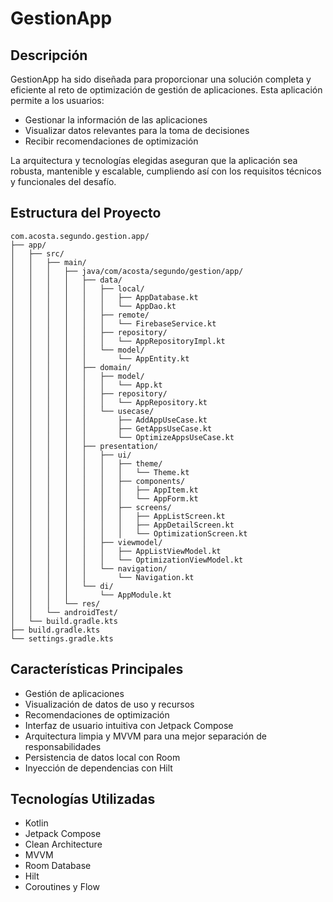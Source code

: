 # GestionApp

## Descripción

GestionApp ha sido diseñada para proporcionar una solución completa y eficiente al reto de optimización de gestión de aplicaciones. Esta aplicación permite a los usuarios:

- Gestionar la información de las aplicaciones
- Visualizar datos relevantes para la toma de decisiones
- Recibir recomendaciones de optimización

La arquitectura y tecnologías elegidas aseguran que la aplicación sea robusta, mantenible y escalable, cumpliendo así con los requisitos técnicos y funcionales del desafío.

## Estructura del Proyecto

```
com.acosta.segundo.gestion.app/
├── app/
│   ├── src/
│   │   ├── main/
│   │   │   ├── java/com/acosta/segundo/gestion/app/
│   │   │   │   ├── data/
│   │   │   │   │   ├── local/
│   │   │   │   │   │   ├── AppDatabase.kt
│   │   │   │   │   │   └── AppDao.kt
│   │   │   │   │   ├── remote/
│   │   │   │   │   │   └── FirebaseService.kt
│   │   │   │   │   ├── repository/
│   │   │   │   │   │   └── AppRepositoryImpl.kt
│   │   │   │   │   └── model/
│   │   │   │   │       └── AppEntity.kt
│   │   │   │   ├── domain/
│   │   │   │   │   ├── model/
│   │   │   │   │   │   └── App.kt
│   │   │   │   │   ├── repository/
│   │   │   │   │   │   └── AppRepository.kt
│   │   │   │   │   └── usecase/
│   │   │   │   │       ├── AddAppUseCase.kt
│   │   │   │   │       ├── GetAppsUseCase.kt
│   │   │   │   │       └── OptimizeAppsUseCase.kt
│   │   │   │   ├── presentation/
│   │   │   │   │   ├── ui/
│   │   │   │   │   │   ├── theme/
│   │   │   │   │   │   │   └── Theme.kt
│   │   │   │   │   │   ├── components/
│   │   │   │   │   │   │   ├── AppItem.kt
│   │   │   │   │   │   │   └── AppForm.kt
│   │   │   │   │   │   ├── screens/
│   │   │   │   │   │   │   ├── AppListScreen.kt
│   │   │   │   │   │   │   ├── AppDetailScreen.kt
│   │   │   │   │   │   │   └── OptimizationScreen.kt
│   │   │   │   │   ├── viewmodel/
│   │   │   │   │   │   ├── AppListViewModel.kt
│   │   │   │   │   │   └── OptimizationViewModel.kt
│   │   │   │   │   └── navigation/
│   │   │   │   │       └── Navigation.kt
│   │   │   │   └── di/
│   │   │   │       └── AppModule.kt
│   │   │   └── res/
│   │   └── androidTest/
│   └── build.gradle.kts
├── build.gradle.kts
└── settings.gradle.kts
```

## Características Principales

- Gestión de aplicaciones
- Visualización de datos de uso y recursos
- Recomendaciones de optimización
- Interfaz de usuario intuitiva con Jetpack Compose
- Arquitectura limpia y MVVM para una mejor separación de responsabilidades
- Persistencia de datos local con Room
- Inyección de dependencias con Hilt

## Tecnologías Utilizadas

- Kotlin
- Jetpack Compose
- Clean Architecture
- MVVM
- Room Database
- Hilt
- Coroutines y Flow
